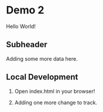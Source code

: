 # Demo 2
Hello World!

## Subheader
Adding some more data here.

## Local Development

1. Open index.html in your browser!

2. Adding one more change to track.